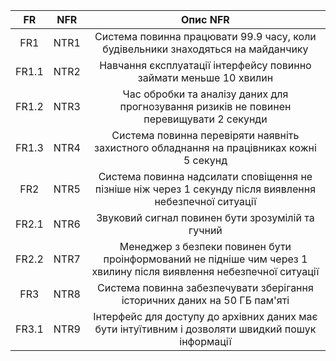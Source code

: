 |FR|NFR|Опис NFR|
|:---:|:---:|:---:|
|FR1|NTR1|Система повинна працювати 99.9 часу, коли будівельники знаходяться на майданчику|
|FR1.1|NTR2|Навчання єксплуатації інтерфейсу повинно займати меньше 10 хвилин|
|FR1.2|NTR3|Час обробки та аналізу даних для прогнозування ризиків не повинен перевищувати 2 секунди|
|FR1.3|NTR4|Система повинна перевіряти наявніть захистного обладнання на працівниках кожні 5 секунд|
|FR2|NTR5|Система повинна надсилати сповіщення не пізніше ніж через 1 секунду після виявлення небезпечної ситуації|
|FR2.1|NTR6|Звуковий сигнал повинен бути зрозумілій та гучний|
|FR2.2|NTR7|Менеджер з безпеки повинен бути проінформований не підніше чим через 1 хвилину після виявлення небезпечної ситуації|
|FR3|NTR8|Система повинна забезпечувати зберігання історичних даних на 50 ГБ пам'яті|
|FR3.1|NTR9|Інтерфейс для доступу до архівних даних має бути інтуїтивним і дозволяти швидкий пошук інформації|
